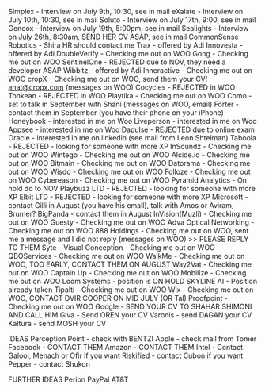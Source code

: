 Simplex - Interview on July 9th, 10:30, see in mail
eXalate - Interview on July 10th, 10:30, see in mail
Soluto - Interview on July 17th, 9:00, see in mail
Genoox - Interview on July 19th, 5:00pm, see in mail
Sealights - Interview on July 26th, 8:30am, SEND HER CV ASAP, see in mail
CommonSense Robotics - Shira HR should contact me
Trax - offered by Adi
Innovesta - offered by Adi
DoubleVerify - Checking me out on WOO
Gong - Checking me out on WOO
SentinelOne - REJECTED due to NOV, they need a developer ASAP
Wibbitz - offered by Adi
Inneractive - Checking me out on WOO
cropX - Checking me out on WOO, send them your CV! anat@cropx.com (messages on WOO)
Cocycles - REJECTED in WOO
Tonkean - REJECTED in WOO
Playtika - Checking me out on WOO
Como - set to talk in September with Shani (messages on WOO, email)
Forter - contact them in September (you have their phone on your iPhone)
Honeybook - interested in me on Woo
Liveperson - interested in me on Woo
Appsee - interested in me on Woo
Dapulse - REJECTED due to online exam
Oracle - interested in me on linkedin (see mail from Leon Shteiman)
Taboola - REJECTED - looking for someone with more XP
InSoundz - Checking me out on WOO
Wintego - Checking me out on WOO
Alcide.io - Checking me out on WOO
Bitmain - Checking me out on WOO
Datorama - Checking me out on WOO
Wisdo - Checking me out on WOO
Folloze - Checking me out on WOO
Cybereason - Checking me out on WOO
Pyramid Analytics - On hold do to NOV
Playbuzz LTD - REJECTED - looking for someone with more XP
Elbit LTD - REJECTED - looking for someone with more XP
Microsoft - contact Gilli in August (you have his email), talk with Amos or Aviram, Brumer?
BigPanda - contact them in August
InVision(Muzli) - Checking me out on WOO
Guesty - Checking me out on WOO
Adva Optical Networking - Checking me out on WOO
888 Holdings - Checking me out on WOO, sent me a message and I did not reply (messages on WOO) >> PLEASE REPLY TO THEM
Syte - Visual Conception - Checking me out on WOO
QBOServices - Checking me out on WOO
WalkMe - Checking me out on WOO, TOO EARLY, CONTACT THEM ON AUGUST
Way2Vat - Checking me out on WOO
Captain Up - Checking me out on WOO
Mobilize - Checking me out on WOO
Loom Systems - position is ON HOLD
SKYLINE AI - Position already taken
Tipalti - Checking me out on WOO
Wix - Checking me out on WOO, CONTACT DVIR COOPER ON MID JULY (OR Tal)
Proofpoint - Checking me out on WOO
Google - SEND YOUR CV TO SHAHAR SHIMONI AND CALL HIM
Giva - Send OREN your CV
Varonis - send DAGAN your CV
Kaltura - send MOSH your CV

IDEAS
Perception Point - check with BENTZI
Apple - check mail from Tomer
Facebook - CONTACT THEM
Amazon - CONTACT THEM
Intel - Contact Galool, Menach or Ofir if you want
Riskified - contact Cubon if you want
Pepper - contact Shukon

FURTHER IDEAS
Perion
PayPal
AT&T
